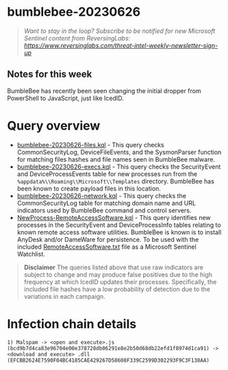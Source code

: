 # bumblebee-20230626

> *Want to stay in the loop? Subscribe to be notified for new Microsoft Sentinel content from ReversingLabs: https://www.reversinglabs.com/threat-intel-weekly-newsletter-sign-up*

## Notes for this week
BumbleBee has recently been seen changing the initial dropper from PowerShell to JavaScript, just like IcedID.

# Query overview

- [bumblebee-20230626-files.kql](./bumblebee-20230626-files.kql) - This query checks CommonSecurityLog, DeviceFileEvents, and the SysmonParser function for matching files hashes and file names seen in BumbleBee malware.
- [bumblebee-20230626-execs.kql](./bumblebee-20230626-execs.kql) - This query checks the SecurityEvent and DeviceProcessEvents table for new processes run from the `%appdata%\\Roaming\\Microsoft\\Templates` directory. BumbleBee has been known to create payload files in this location.
- [bumblebee-20230626-network.kql](./bumblebee-20230626-network.kql) - This query checks the CommonSecurityLog table for matching domain name and URL indicators used by BumbleBee command and control servers.
- [NewProcess-RemoteAccessSoftware.kql](./NewRemoteAccessSoftware.kql) - This query identifies new processes in the SecurityEvent and DeviceProcessInfo tables relating to known remote access software utilities. BumbleBee is known is to install AnyDesk and/or DameWare for persistence. To be used with the included [RemoteAccessSoftware.txt](./RemoteAccessSoftware.txt) file as a Microsoft Sentinel Watchlist.

> **Disclaimer**
> The queries listed above that use raw indicators are subject to change and may produce false positives due to the high frequency at which IcedID updates their processes. Specifically, the included file hashes have a low probability of detection due to the variations in each campaign. 

# Infection chain details
```
1) Malspam -> <open and execute>.js (bcd9b7d4ca83e96704e00e378728db06291e8e2b50d68db22efd1f8974d1ca91) -> <download and execute> .dll (EFCBB2624E7590F04BC4185CAE429267D58608F339C2599D302293F9C3F138AA)
```
